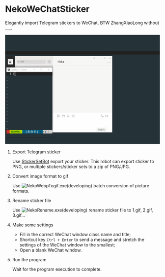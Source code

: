 # NekoWeChatSticker

Elegantly import Telegram stickers to WeChat. BTW ZhangXiaoLong without ___.


![](./demo1.gif)


1. Export Telegram sticker

	Use [StickerSetBot](https://telegram.me/stickerset2packbot) export your sticker. This robot can export sticker to PNG, or multiple stickers/sticker sets to a zip of PNG/JPG.

1. Convert image format to gif

	Use ![NekoWebpTogif.exe]()(developing) batch conversion of picture formats.

1. Rename sticker file

	Use ![NekoRename.exe]()(developing) rename sticker file to 1.gif, 2.gif, 3.gif...

1. Make some settings

	- Fill in the correct WeChat window class name and title;
	- Shortcut key `Ctrl + Enter` to send a message and stretch the settings of the WeChat window to the smallest;
	- Open a blank WeChat window.

1. Run the program

	Wait for the program execution to complete.
